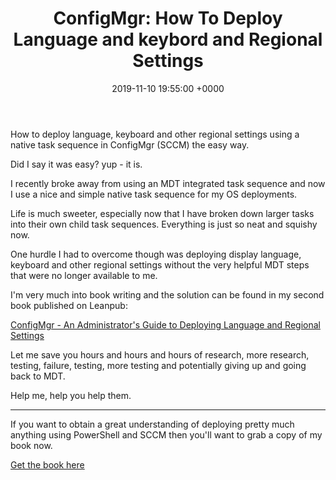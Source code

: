 ﻿---
layout: post
title:  "ConfigMgr: How To Deploy Language and keybord and Regional Settings"
date:   2019-11-10 19:55:00 +0000
categories: ConfigMgr
tags: [configmgr, powershell, book, TS, task, sequence]
---

How to deploy language, keyboard and other regional settings using a native task sequence in ConfigMgr (SCCM) the easy way.

Did I say it was easy?  yup - it is.

I recently broke away from using an MDT integrated task sequence and now I use a nice and simple native task sequence for my OS deployments.

Life is much sweeter, especially now that I have broken down larger tasks into their own child task sequences.  Everything is just so neat and squishy now.

One hurdle I had to overcome though was deploying display language, keyboard and other regional settings without the very helpful MDT steps that were no longer available to me.

I'm very much into book writing and the solution can be found in my second book published on Leanpub:

[ConfigMgr - An Administrator's Guide to Deploying Language and Regional Settings](https://leanpub.com/configmgr-DeployUsingPS)

Let me save you hours and hours and hours of research, more research, testing, failure, testing, more testing and potentially giving up and going back to MDT.

Help me, help you help them.

---

If you want to obtain a great understanding of deploying pretty much anything using PowerShell and SCCM then you'll want to grab a copy of my book now.

[Get the book here](https://leanpub.com/configmgr-DeployUsingPS)
